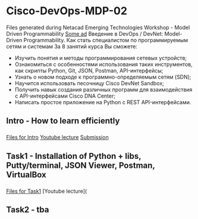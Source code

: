 # Cisco-DevOps-MDP-02
Files generated during Netacad Emerging Technologies Workshop - Model Driven Programmability
[Some ad](https://www.youtube.com/watch?v=dztXE1rsIrU)
Введение в DevOps / DevNet: Model-Driven Programmability. Как стать специалистом по программируемым сетям и системам
За 8 занятий курса Вы cможете:
- Изучить понятия и методы программирования сетевых устройств;
- Ознакомиться с особенностями использования таких инструментов, как скрипты Python, Git, JSON, Postman, API-интерфейсы;
 - Узнать о новом подходе к программно-определяемым сетям (SDN);
 - Научится использовать песочницу Cisco DevNet Sandbox;
 - Получить навык создания различных программ для взаимодействия с API-интерфейсами Cisco DNA Center;
 - Написать простое приложение на Python с REST API-интерфейсами.

## Intro - How to learn efficiently
###   
[Files for Intro](/Intro/Readme.md)
[Youtube lecture](https://www.youtube.com/watch?v=ntZq3vqkaYM)
[Submission](/Intro/How_to_learn_efficiently.txt)

## Task1 - Installation of Python + libs, Putty/terminal, JSON Viewer, Postman, VirtualBox
   ###
[Files for Task1](/Task1/Readme.md)
[Youtube lecture](

## Task2 -  tba


